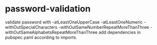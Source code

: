 # password-validation
validate password with 
-atLeastOneUpperCase
-atLeastOneNumeric
-withOutSpecialCharacters
-withOutSameNumberRepeatMoreThanThree
-withOutSameAlphabetsRepeatMoreThanThree
add dependencies in pubspec.yaml according to imports.
